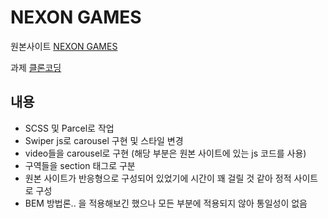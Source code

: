 # NEXON GAMES
원본사이트 [NEXON GAMES](https://www.nexongames.co.kr)

과제 [클론코딩](https://foodeco.github.io/NexonGames/) 

## 내용
- SCSS 및 Parcel로 작업
- Swiper js로 carousel 구현 및 스타일 변경
- video들을 carousel로 구현
(해당 부분은 원본 사이트에 있는 js 코드를 사용)
- 구역들을 section 태그로 구분
- 원본 사이트가 반응형으로 구성되어 있었기에 시간이 꽤 걸릴 것 같아 정적 사이트로 구성
- BEM 방법론.. 을 적용해보긴 했으나 모든 부분에 적용되지 않아 통일성이 없음